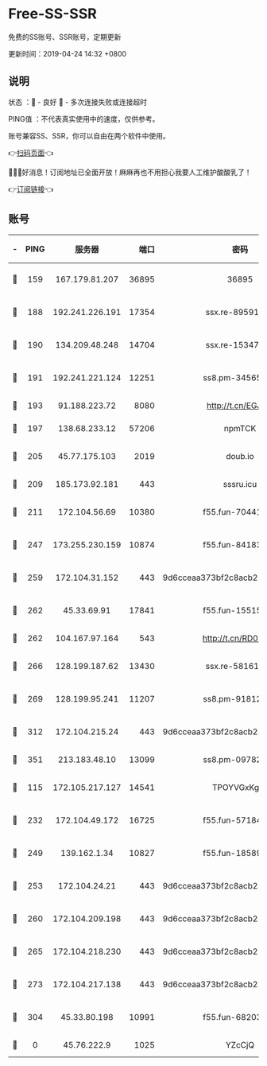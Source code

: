 # Free-SS-SSR

免费的SS账号、SSR账号，定期更新

更新时间：2019-04-24 14:32 +0800

## 说明

状态     ：🙂 - 良好 🙁 - 多次连接失败或连接超时

PING值   ：不代表真实使用中的速度，仅供参考。

账号兼容SS、SSR，你可以自由在两个软件中使用。

👉[扫码页面](https://liesauer.github.io/Free-SS-SSR/)👈

🎉🎉🎉好消息！订阅地址已全面开放！麻麻再也不用担心我要人工维护酸酸乳了！

👉[订阅链接](https://www.liesauer.net/yogurt/subscribe?ACCESS_TOKEN=DAYxR3mMaZAsaqUb)👈

## 账号

|-|PING|服务器|端口|密码|加密方式|区域|
|:----:|:----:|:-----:|-----:|:----:|:----:|:----:|
|🙂|159|167.179.81.207|36895|36895|aes-256-cfb|JP|
|🙂|188|192.241.226.191|17354|ssx.re-89591313|aes-256-cfb|US|
|🙂|190|134.209.48.248|14704|ssx.re-15347823|aes-256-cfb|US|
|🙂|191|192.241.221.124|12251|ss8.pm-34565272|aes-256-cfb|US|
|🙂|193|91.188.223.72|8080|http://t.cn/EGJIyrl|rc4-md5|RU|
|🙂|197|138.68.233.12|57206|npmTCK|rc4-md5|US|
|🙂|205|45.77.175.103|2019|doub.io|aes-128-ctr|SG|
|🙂|209|185.173.92.181|443|sssru.icu|rc4-md5|RU|
|🙂|211|172.104.56.69|10380|f55.fun-70441815|aes-256-cfb|SG|
|🙂|247|173.255.230.159|10874|f55.fun-84183514|aes-256-cfb|US|
|🙂|259|172.104.31.152|443|9d6cceaa373bf2c8acb22e60b6a58be6|aes-256-cfb|US|
|🙂|262|45.33.69.91|17841|f55.fun-15515168|aes-256-cfb|US|
|🙂|262|104.167.97.164|543|http://t.cn/RD0D7sx|rc4-md5|CA|
|🙂|266|128.199.187.62|13430|ssx.re-58161768|aes-256-cfb|SG|
|🙂|269|128.199.95.241|11207|ss8.pm-91812416|aes-256-cfb|SG|
|🙂|312|172.104.215.24|443|9d6cceaa373bf2c8acb22e60b6a58be6|aes-256-cfb|US|
|🙂|351|213.183.48.10|13099|ss8.pm-09782866|rc4-md5|RU|
|🙂|115|172.105.217.127|14541|TPOYVGxKglpi|aes-256-cfb|JP|
|🙂|232|172.104.49.172|16725|f55.fun-57184998|aes-256-cfb|SG|
|🙂|249|139.162.1.34|10827|f55.fun-18589749|aes-256-cfb|SG|
|🙂|253|172.104.24.21|443|9d6cceaa373bf2c8acb22e60b6a58be6|aes-256-cfb|US|
|🙂|260|172.104.209.198|443|9d6cceaa373bf2c8acb22e60b6a58be6|aes-256-cfb|US|
|🙂|265|172.104.218.230|443|9d6cceaa373bf2c8acb22e60b6a58be6|aes-256-cfb|US|
|🙂|273|172.104.217.138|443|9d6cceaa373bf2c8acb22e60b6a58be6|aes-256-cfb|US|
|🙂|304|45.33.80.198|10991|f55.fun-68203987|aes-256-cfb|US|
|🙁|0|45.76.222.9|1025|YZcCjQ|rc4-md5|JP|
